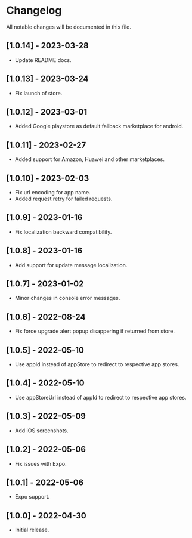 # Changelog

All notable changes will be documented in this file.

## [1.0.14] - 2023-03-28

* Update README docs.

## [1.0.13] - 2023-03-24

* Fix launch of store.

## [1.0.12] - 2023-03-01

* Added Google playstore as default fallback marketplace for android.

## [1.0.11] - 2023-02-27

* Added support for Amazon, Huawei and other marketplaces.

## [1.0.10] - 2023-02-03

* Fix url encoding for app name.
* Added request retry for failed requests.

## [1.0.9] - 2023-01-16

* Fix localization backward compatibility.

## [1.0.8] - 2023-01-16

* Add support for update message localization.

## [1.0.7] - 2023-01-02

* Minor changes in console error messages.

## [1.0.6] - 2022-08-24

* Fix force upgrade alert popup disappering if returned from store.

## [1.0.5] - 2022-05-10

* Use appId instead of appStore to redirect to respective app stores.
## [1.0.4] - 2022-05-10

* Use appStoreUrl instead of appId to redirect to respective app stores.
## [1.0.3] - 2022-05-09

* Add iOS screenshots.
## [1.0.2] - 2022-05-06

* Fix issues with Expo.
## [1.0.1] - 2022-05-06

* Expo support.
## [1.0.0] - 2022-04-30

* Initial release.
